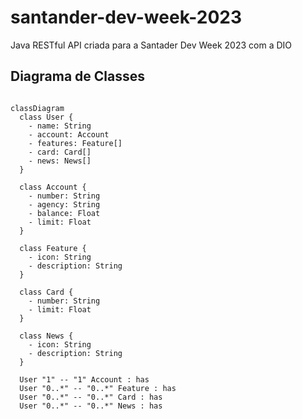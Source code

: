 # santander-dev-week-2023
Java RESTful API criada para a Santader Dev Week 2023 com a DIO

## Diagrama de Classes

```mermaid

classDiagram
  class User {
    - name: String
    - account: Account
    - features: Feature[]
    - card: Card[]
    - news: News[]
  }

  class Account {
    - number: String
    - agency: String
    - balance: Float
    - limit: Float
  }

  class Feature {
    - icon: String
    - description: String
  }

  class Card {
    - number: String
    - limit: Float
  }

  class News {
    - icon: String
    - description: String
  }

  User "1" -- "1" Account : has
  User "0..*" -- "0..*" Feature : has
  User "0..*" -- "0..*" Card : has
  User "0..*" -- "0..*" News : has
```
